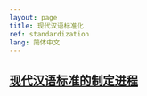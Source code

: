 ```yaml
---
layout: page
title: 现代汉语标准化
ref: standardization
lang: 简体中文
---
```


<h2><a href="{{ site.baseurl }}{% link standardization/timeline-cn.md %}">现代汉语标准的制定进程</a></h2>
